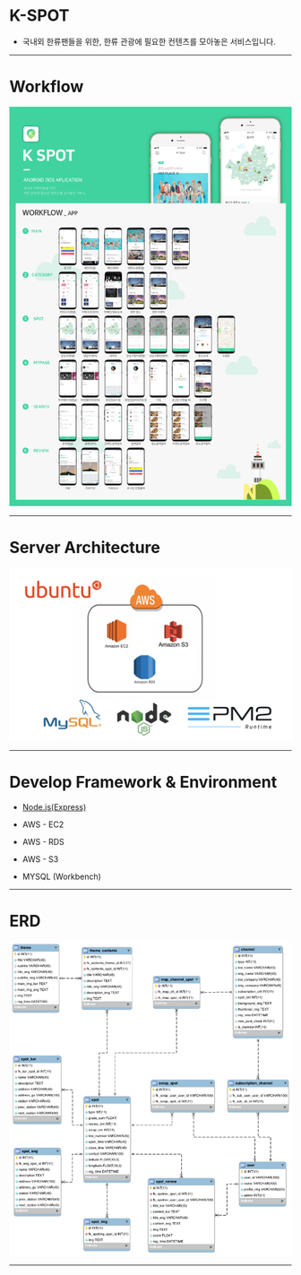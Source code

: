 # K-SPOT
* 국내외 한류팬들을 위한, 한류 관광에 필요한 컨텐츠를 모아놓은 서비스입니다.

---

# Workflow
![workflow](./public/images/workflow.jpeg)

---

# Server Architecture
![Server Architecture](./public/images/architecture.png)

---

# Develop Framework & Environment

* [Node.js](https://nodejs.org/en/)[(Express)](http://expressjs.com/)

* AWS - EC2

* AWS - RDS

* AWS - S3

* MYSQL (Workbench)

---

# ERD

![Server Architecture](./public/images/ERD.png)


---